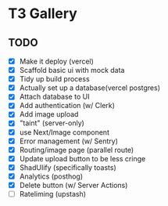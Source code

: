 # T3 Gallery

## TODO

- [x] Make it deploy (vercel)
- [x] Scaffold basic ui with mock data
- [x] Tidy up build process
- [x] Actually set up a database(vercel postgres)
- [x] Attach database to UI
- [x] Add authentication (w/ Clerk)
- [x] Add image upload
- [x] "taint" (server-only)
- [x] use Next/Image component
- [x] Error management (w/ Sentry)
- [x] Routing/image page (parallel route)
- [X] Update upload button to be less cringe
- [X] ShadUIify (specifically toasts)
- [X] Analytics (posthog)
- [X] Delete button (w/ Server Actions)
- [ ] Rateliming (upstash)
